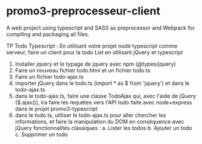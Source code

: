 # promo3-preprocesseur-client

A web project using typescript and SASS as preprocessor and Webpack for compiling and packaging all files.

TP Todo Typescript :
En utilisant votre projet node typescript comme serveur, faire un client pour la todo List en utilisant jQuery et typescript

1) Installer jquery et le typage de jquery avec npm (@types/jquery)
2) Faire un nouveau fichier todo.html et un fichier todo.ts
3) Faire un fichier todo-ajax.ts 
4) importer jQuery dans le todo.ts (import * as $ from 'jquery') et dans le todo-ajax.ts
5) dans le todo-ajax.ts, faire une classe TodoAjax qui, avec l'aide de jQuery ($.ajax()), ira faire les requêtes vers l'API todo faite avec node+express dans le projet promo3-typescript
6) dans le todo.ts, utiliser le todo-ajax.ts pour aller chercher les informations, et faire la manipulation du DOM en conséquence avec jQuery
fonctionnalités classiques :
a. Lister les todos
b. Ajouter un todo
c. Supprimer un todo